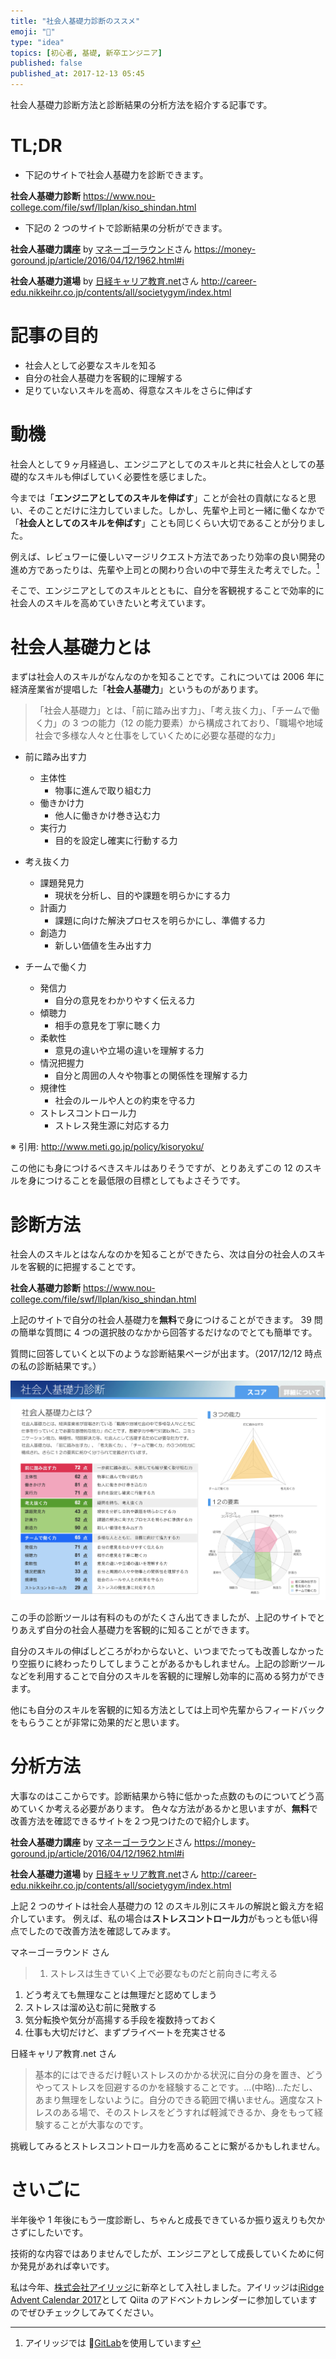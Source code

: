 ```yaml
---
title: "社会人基礎力診断のススメ"
emoji: "🔮"
type: "idea"
topics: [初心者, 基礎, 新卒エンジニア]
published: false
published_at: 2017-12-13 05:45
---
```


社会人基礎力診断方法と診断結果の分析方法を紹介する記事です。

# TL;DR

- 下記のサイトで社会人基礎力を診断できます。

**社会人基礎力診断**
https://www.nou-college.com/file/swf/llplan/kiso_shindan.html

- 下記の 2 つのサイトで診断結果の分析ができます。

**社会人基礎力講座** by [マネーゴーラウンド](https://money-goround.jp/)さん
https://money-goround.jp/article/2016/04/12/1962.html#i

**社会人基礎力道場** by [日経キャリア教育.net](http://career-edu.nikkeihr.co.jp/)さん
http://career-edu.nikkeihr.co.jp/contents/all/societygym/index.html

# 記事の目的

- 社会人として必要なスキルを知る
- 自分の社会人基礎力を客観的に理解する
- 足りていないスキルを高め、得意なスキルをさらに伸ばす

# 動機

社会人として９ヶ月経過し、エンジニアとしてのスキルと共に社会人としての基礎的なスキルも伸ばしていく必要性を感じました。

今までは「**エンジニアとしてのスキルを伸ばす**」ことが会社の貢献になると思い、そのことだけに注力していました。しかし、先輩や上司と一緒に働くなかで「**社会人としてのスキルを伸ばす**」ことも同じくらい大切であることが分りました。

例えば、レビュワーに優しいマージリクエスト方法であったり効率の良い開発の進め方であったりは、先輩や上司との関わり合いの中で芽生えた考えでした。[^1]

そこで、エンジニアとしてのスキルとともに、自分を客観視することで効率的に社会人のスキルを高めていきたいと考えています。

# 社会人基礎力とは

まずは社会人のスキルがなんなのかを知ることです。これについては 2006 年に経済産業省が提唱した「**社会人基礎力**」というものがあります。

> 「社会人基礎力」とは、「前に踏み出す力」、「考え抜く力」、「チームで働く力」の 3 つの能力（12 の能力要素）から構成されており、「職場や地域社会で多様な人々と仕事をしていくために必要な基礎的な力」

- 前に踏み出す力

  - 主体性
    - 物事に進んで取り組む力
  - 働きかけ力
    - 他人に働きかけ巻き込む力
  - 実行力
    - 目的を設定し確実に行動する力

- 考え抜く力

  - 課題発見力
    - 現状を分析し、目的や課題を明らかにする力
  - 計画力
    - 課題に向けた解決プロセスを明らかにし、準備する力
  - 創造力
    - 新しい価値を生み出す力

- チームで働く力
  - 発信力
    - 自分の意見をわかりやすく伝える力
  - 傾聴力
    - 相手の意見を丁寧に聴く力
  - 柔軟性
    - 意見の違いや立場の違いを理解する力
  - 情況把握力
    - 自分と周囲の人々や物事との関係性を理解する力
  - 規律性
    - 社会のルールや人との約束を守る力
  - ストレスコントロール力
    - ストレス発生源に対応する力

※ 引用: http://www.meti.go.jp/policy/kisoryoku/

この他にも身につけるべきスキルはありそうですが、とりあえずこの 12 のスキルを身につけることを最低限の目標としてもよさそうです。

# 診断方法

社会人のスキルとはなんなのかを知ることができたら、次は自分の社会人のスキルを客観的に把握することです。

**社会人基礎力診断**
https://www.nou-college.com/file/swf/llplan/kiso_shindan.html

上記のサイトで自分の社会人基礎力を**無料**で身につけることができます。
39 問の簡単な質問に 4 つの選択肢のなかから回答するだけなのでとても簡単です。

質問に回答していくと以下のような診断結果ページが出ます。（2017/12/12 時点の私の診断結果です。）

![image](/images/qiita/dedbd695-1005-2b88-e3a7-481fc4f34325.png)

この手の診断ツールは有料のものがたくさん出てきましたが、上記のサイトでとりあえず自分の社会人基礎力を客観的に知ることができます。

自分のスキルの伸ばしどころがわからないと、いつまでたっても改善しなかったり空振りに終わったりしてしまうことがあるかもしれません。上記の診断ツールなどを利用することで自分のスキルを客観的に理解し効率的に高める努力ができます。

他にも自分のスキルを客観的に知る方法としては上司や先輩からフィードバックをもらうことが非常に効果的だと思います。

# 分析方法

大事なのはここからです。診断結果から特に低かった点数のものについてどう高めていくか考える必要があります。
色々な方法があるかと思いますが、**無料**で改善方法を確認できるサイトを２つ見つけたので紹介します。

**社会人基礎力講座** by [マネーゴーラウンド](https://money-goround.jp/)さん
https://money-goround.jp/article/2016/04/12/1962.html#i

**社会人基礎力道場** by [日経キャリア教育.net](http://career-edu.nikkeihr.co.jp/)さん
http://career-edu.nikkeihr.co.jp/contents/all/societygym/index.html

上記 2 つのサイトは社会人基礎力の 12 のスキル別にスキルの解説と鍛え方を紹介しています。
例えば、私の場合は**ストレスコントロール力**がもっとも低い得点でしたので改善方法を確認してみます。

マネーゴーラウンド さん

> 1. ストレスは生きていく上で必要なものだと前向きに考える

1. どう考えても無理なことは無理だと認めてしまう
1. ストレスは溜め込む前に発散する
1. 気分転換や気分が高揚する手段を複数持っておく
1. 仕事も大切だけど、まずプライベートを充実させる

日経キャリア教育.net さん

> 基本的にはできるだけ軽いストレスのかかる状況に自分の身を置き、どうやってストレスを回避するのかを経験することです。...(中略)...ただし、あまり無理をしないように。自分のできる範囲で構いません。適度なストレスのある場で、そのストレスをどうすれば軽減できるか、身をもって経験することが大事なのです。

挑戦してみるとストレスコントロール力を高めることに繋がるかもしれません。

# さいごに

半年後や 1 年後にもう一度診断し、ちゃんと成長できているか振り返えりも欠かさずにしたいです。

技術的な内容ではありませんでしたが、エンジニアとして成長していくために何か発見があれば幸いです。

私は今年、[株式会社アイリッジ](https://iridge.jp/)に新卒として入社しました。アイリッジは[iRidge Advent Calendar 2017](https://qiita.com/advent-calendar/2017/iridge)として Qiita のアドベントカレンダーに参加していますのでぜひチェックしてみてください。

[^1]: アイリッジでは [GitLab](https://about.gitlab.com/)を使用しています
